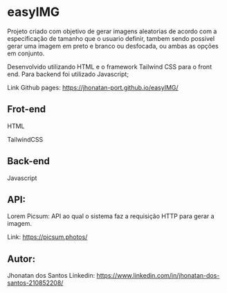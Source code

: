 # easyIMG

Projeto criado com objetivo de gerar imagens aleatorias de acordo com a especificação de tamanho que o usuario definir, tambem sendo possivel gerar uma imagem em preto e branco ou desfocada, ou ambas as opções em conjunto.

Desenvolvido utilizando HTML e o framework Tailwind CSS para o front end. Para backend foi utilizado Javascript;

Link Github pages: https://jhonatan-port.github.io/easyIMG/

## Frot-end

HTML

TailwindCSS

## Back-end

Javascript


## API:

Lorem Picsum: API ao qual o sistema faz a requisição HTTP para gerar a imagem.

Link: https://picsum.photos/


## Autor:

Jhonatan dos Santos Linkedin: https://www.linkedin.com/in/jhonatan-dos-santos-210852208/
